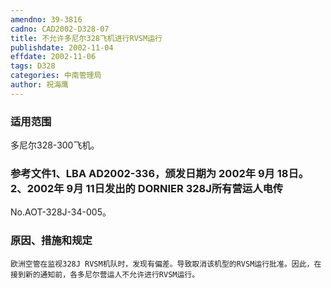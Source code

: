```yaml
---
amendno: 39-3816
cadno: CAD2002-D328-07
title: 不允许多尼尔328飞机进行RVSM运行
publishdate: 2002-11-04
effdate: 2002-11-06
tags: D328
categories: 中南管理局
author: 祝海鹰
---
```


### 适用范围 
多尼尔328-300飞机。

<!--more-->
### 参考文件1、LBA AD2002-336，颁发日期为 2002年 9月 18日。 2、2002年 9月 11日发出的 DORNIER 328J所有营运人电传 
No.AOT-328J-34-005。

### 原因、措施和规定 
    欧洲空管在监视328J RVSM机队时，发现有偏差。导致取消该机型的RVSM运行批准。因此，在接到新的通知前，各多尼尔营运人不允许进行RVSM运行。
